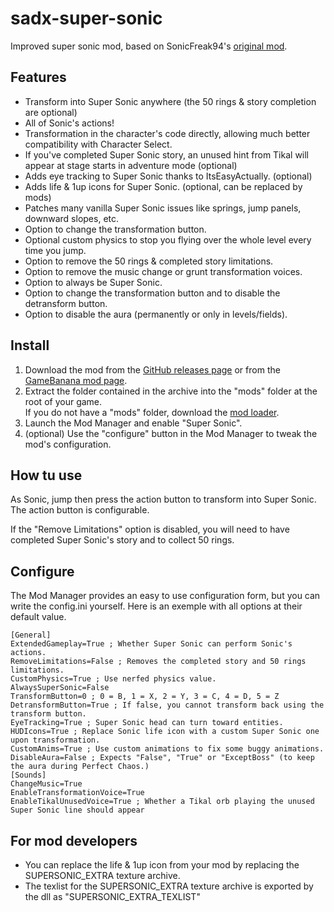 # sadx-super-sonic
Improved super sonic mod, based on SonicFreak94's [original mod](https://github.com/sonicretro/sadx-super-sonic).

## Features

* Transform into Super Sonic anywhere (the 50 rings & story completion are optional)
* All of Sonic's actions!
* Transformation in the character's code directly, allowing much better compatibility with Character Select.
* If you've completed Super Sonic story, an unused hint from Tikal will appear at stage starts in adventure mode (optional)
* Adds eye tracking to Super Sonic thanks to ItsEasyActually. (optional)
* Adds life & 1up icons for Super Sonic. (optional, can be replaced by mods)
* Patches many vanilla Super Sonic issues like springs, jump panels, downward slopes, etc.
* Option to change the transformation button.
* Optional custom physics to stop you flying over the whole level every time you jump.
* Option to remove the 50 rings & completed story limitations.
* Option to remove the music change or grunt transformation voices.
* Option to always be Super Sonic.
* Option to change the transformation button and to disable the detransform button.
* Option to disable the aura (permanently or only in levels/fields).

## Install

1. Download the mod from the [GitHub releases page](https://github.com/kellsnc/sadx-super-sonic/releases) or from the [GameBanana mod page](https://gamebanana.com/mods/49986).
2. Extract the folder contained in the archive into the "mods" folder at the root of your game. <br> If you do not have a "mods" folder, download the [mod loader](https://github.com/x-hax/sadx-mod-loader).
3. Launch the Mod Manager and enable "Super Sonic".
4. (optional) Use the "configure" button in the Mod Manager to tweak the mod's configuration.

## How tu use

As Sonic, jump then press the action button to transform into Super Sonic. The action button is configurable.

If the "Remove Limitations" option is disabled, you will need to have completed Super Sonic's story and to collect 50 rings.

## Configure

The Mod Manager provides an easy to use configuration form, but you can write the config.ini yourself. Here is an exemple with all options at their default value.

```
[General]
ExtendedGameplay=True ; Whether Super Sonic can perform Sonic's actions.
RemoveLimitations=False ; Removes the completed story and 50 rings limitations.
CustomPhysics=True ; Use nerfed physics value.
AlwaysSuperSonic=False
TransformButton=0 ; 0 = B, 1 = X, 2 = Y, 3 = C, 4 = D, 5 = Z
DetransformButton=True ; If false, you cannot transform back using the transform button.
EyeTracking=True ; Super Sonic head can turn toward entities.
HUDIcons=True ; Replace Sonic life icon with a custom Super Sonic one upon transformation.
CustomAnims=True ; Use custom animations to fix some buggy animations.
DisableAura=False ; Expects "False", "True" or "ExceptBoss" (to keep the aura during Perfect Chaos.)
[Sounds]
ChangeMusic=True
EnableTransformationVoice=True
EnableTikalUnusedVoice=True ; Whether a Tikal orb playing the unused Super Sonic line should appear
```

## For mod developers
* You can replace the life & 1up icon from your mod by replacing the SUPERSONIC_EXTRA texture archive.
* The texlist for the SUPERSONIC_EXTRA texture archive is exported by the dll as "SUPERSONIC_EXTRA_TEXLIST"
